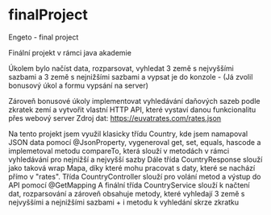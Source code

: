 # finalProject
Engeto - final project

Finální projekt v rámci java akademie

Úkolem bylo načíst data, rozparsovat, vyhledat 3 země s nejvyššími sazbami a 3 země s nejnižšími sazbami a vypsat je do konzole - (Já zvolil bonusový úkol a formu vypsání na server)

Zároveň bonusové úkoly implementovat vyhledávání daňových sazeb podle zkratek zemí a vytvořit vlastní HTTP API, které vystaví danou funkcionalitu přes webový server
Zdroj dat: https://euvatrates.com/rates.json

Na tento projekt jsem využil klasicky třídu Country, kde jsem namapoval JSON data pomocí @JsonProperty, vygeneroval get, set, equals, hascode a implemetoval metodu compareTo, která slouží v metodách v rámci vyhledávání pro nejnižší a nejvyšší sazby
Dále třída CountryResponse slouží jako taková wrap Mapa, díky které mohu pracovat s daty, které se nachází přímo v "rates".
Třída CountryController slouží pro volání metod a výstup do API pomocí @GetMapping 
A finální třída CountryService slouží k načtení dat, rozparsování a zároveň obsahuje metody, které vyhledají 3 země s nejvyššími a nejnižšími sazbami + i metodu k vyhledání skrze zkratku
